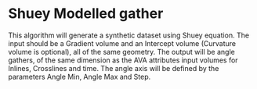 # Shuey Modelled gather

This algorithm will generate a synthetic dataset using Shuey equation. The input should be a Gradient volume and an Intercept volume \(Curvature volume is optional\), all of the same geometry. The output will be angle gathers, of the same dimension as the AVA attributes input volumes for Inlines, Crosslines and time. The angle axis will be defined by the parameters Angle Min, Angle Max and Step.

